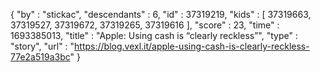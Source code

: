 {
  "by" : "stickac",
  "descendants" : 6,
  "id" : 37319219,
  "kids" : [ 37319663, 37319527, 37319672, 37319265, 37319616 ],
  "score" : 23,
  "time" : 1693385013,
  "title" : "Apple: Using cash is “clearly reckless”",
  "type" : "story",
  "url" : "https://blog.vexl.it/apple-using-cash-is-clearly-reckless-77e2a519a3bc"
}
